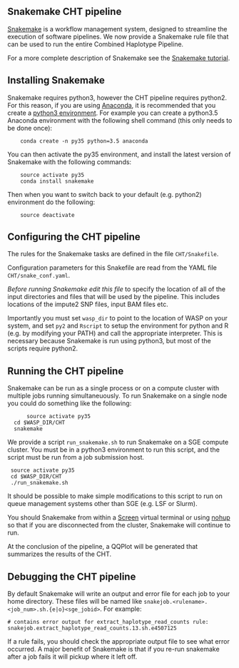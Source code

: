 ## Snakemake CHT pipeline

[Snakemake](https://bitbucket.org/snakemake/snakemake/wiki/Home) is a
workflow management system, designed to streamline the execution of
software pipelines. We now provide a Snakemake rule file that can be
used to run the entire Combined Haplotype Pipeline.

For a more complete description of Snakemake see the
[Snakemake tutorial](http://snakemake.bitbucket.org/snakemake-tutorial.html).

## Installing Snakemake

Snakemake requires python3, however the CHT pipeline requires
python2. For this reason, if you are using
[Anaconda](https://www.continuum.io/downloads), it is recommended that
you create a [python3
environment](http://conda.pydata.org/docs/py2or3.html#create-a-python-3-5-environment). For example you can create a python3.5 Anaconda environment with the following shell command (this only needs to be done once):

        conda create -n py35 python=3.5 anaconda

You can then activate the py35 environment, and install the latest version of
Snakemake with the following commands:

        source activate py35
        conda install snakemake

Then when you want to switch back to your default (e.g. python2) environment
do the following:

        source deactivate


## Configuring the CHT pipeline

The rules for the Snakemake tasks are defined in the file `CHT/Snakefile`.

Configuration parameters for this Snakefile are read from the YAML file
`CHT/snake_conf.yaml`.

*Before running Snakemake edit this file* to specify the location
of all of the input directories and files that will be used by the pipeline.
This includes locations of the impute2 SNP files, input BAM files etc.

Importantly you must set `wasp_dir` to point to the location of WASP
on your system, and set `py2` and `Rscript` to setup the environment
for python and R (e.g. by modifying your PATH) and call the
appropriate interpreter.  This is necessary because Snakemake is run
using python3, but most of the scripts require python2.


## Running the CHT pipeline

Snakemake can be run as a single process or on a compute cluster with
multiple jobs running simultaneuously. To run Snakemake on a single node
you could do something like the following:

    	  source activate py35
	  cd $WASP_DIR/CHT
	  snakemake

We provide a script `run_snakemake.sh` to run Snakemake on a SGE compute
cluster. You must be in a python3 environment to run this script, and
the script must be run from a job submission host.

	 source activate py35
	 cd $WASP_DIR/CHT
	 ./run_snakemake.sh

It should be possible to make simple modifications to this script to
run on queue management systems other than SGE (e.g. LSF or Slurm).


You should Snakemake from within a [Screen](https://www.gnu.org/software/screen/) virtual terminal or using [nohup](https://en.wikipedia.org/wiki/Nohup) so
that if you are disconnected from the cluster, Snakemake will continue to run.

At the conclusion of the pipeline, a QQPlot will be generated that summarizes
the results of the CHT.



## Debugging the CHT pipeline

By default Snakemake will write an output and error file for each job
to your home directory. These files will be named like `snakejob.<rulename>.<job_num>.sh.{e|o}<sge_jobid>`. For example:

   	# contains error output for extract_haplotype_read_counts rule:
   	snakejob.extract_haplotype_read_counts.13.sh.e4507125

If a rule fails, you should check the appropriate output file to see what
error occurred. A major benefit of Snakemake is that if you re-run snakemake
after a job fails it will pickup where it left off.

